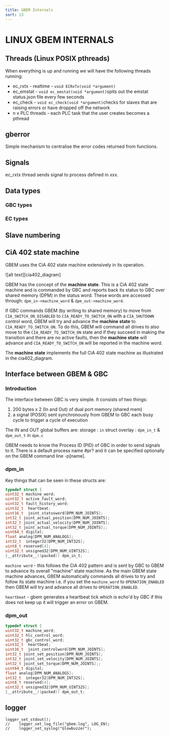 ```yaml
---
title: GBEM Internals
sort: 13
---
```

# LINUX GBEM INTERNALS
## Threads (Linux POSIX pthreads)

When everything is up and running we will have the following threads running:

* ec_rxtx - realtime - `void ECRxTx(void *argument)` 
* ec_emstat - `void ec_emstat(void *argument)`spits out the emstat status.json file every few seconds 
* ec_check - `void ec_check(void *argument)`checks for slaves that are raising errors or have dropped off the network
* n x PLC threads - each PLC task that the user creates becomes a pthread 



## gberror

Simple mechanism to centralise the error codes returned from functions.

## Signals

ec_rxtx thread sends signal to process defined in xxx.

## Data types

### GBC types

### EC types


## Slave numbering

## CiA 402 state machine

GBEM uses the CiA 402 state machine extensively in its operation.

![alt text][cia402_diagram]


GBEM has the concept of the **machine state**. This is a CiA 402 state machine and is commanded by GBC and reports back its status to GBC over shared memory (DPM) in the status word. These words are accessed through:
`dpm_in->machine_word` & `dpm_out->machine_word`.

If GBC commands GBEM (by writing to shared memory) to move from `CIA_SWITCH_ON_DISABLED` to `CIA_READY_TO_SWITCH_ON`
with a `CIA_SHUTDOWN` control word, GBEM will try and advance the **machine state** to `CIA_READY_TO_SWITCH_ON`. To do this, GBEM will command all drives to also move to the `CIA_READY_TO_SWITCH_ON` state and if they succeed in making the transition and there are no active faults, then the **machine state** will advance and `CIA_READY_TO_SWITCH_ON` will be reported in the machine word.

The **machine state** implements the full CiA 402 state machine as illustrated in the cia402_diagram.

## Interface between GBEM & GBC

### Introduction

The interface between GBC is very simple. It consists of two things:

1. 200 bytes x 2 (In and Out) of dual port memory (shared mem)
1. a signal (POSIX) sent synchronously from GBEM to GBC each busy cycle to trigger a cycle of execution

The IN and OUT global buffers are:
storage : `in`
struct overlay : `dpm_in_t` & `dpm_out_t` in `dpm.c`

GBEM needs to know the Process ID (PID) of GBC in order to send signals to it. There is a default process name #pr? and it can be specified optionally on the GBEM command line -p[name].

### dpm_in

Key things that can be seen in these structs are:

```c
typedef struct {
uint32_t machine_word;
uint32_t active_fault_word;
uint32_t fault_history_word;
uint32_t  heartbeat;
uint16_t  joint_statusword[DPM_NUM_JOINTS];
int32_t joint_actual_position[DPM_NUM_JOINTS];
int32_t joint_actual_velocity[DPM_NUM_JOINTS];
int32_t joint_actual_torque[DPM_NUM_JOINTS];;
uint64_t digital;
float analog[DPM_NUM_ANALOGS];
int32_t  integer32[DPM_NUM_INT32S];
uint8_t reserved[4];
uint32_t unsigned32[DPM_NUM_UINT32S];
}__attribute__((packed)) dpm_in_t;
```

`machine word` - this follows the CiA 402 pattern and is sent by GBC to GBEM to advance its overall "machine" state machine. As the main GBEM state machine advances, GBEM automatically commands all drives to try and follow its state machine i.e. if you set the `machine_word` to `OPERATION_ENABLED` then GBEM will try and advance all drives to `OPERATION_ENABLED`.

`heartbeat` - gbem generates a heartbeat tick which is echo'd by GBC if this does not keep up it will trigger an error on GBEM.

### dpm_out

```c
typedef struct {
uint32_t machine_word;
uint32_t hlc_control_word;
uint32_t gbc_control_word;
uint32_t  heartbeat;
uint16_t  joint_controlword[DPM_NUM_JOINTS];
int32_t joint_set_position[DPM_NUM_JOINTS];
int32_t joint_set_velocity[DPM_NUM_JOINTS];
int32_t joint_set_torque[DPM_NUM_JOINTS];;
uint64_t digital;
float analog[DPM_NUM_ANALOGS];
int32_t  integer32[DPM_NUM_INT32S];
uint8_t reserved[4];
uint32_t unsigned32[DPM_NUM_UINT32S];
}__attribute__((packed)) dpm_out_t;
```





## logger

```
logger_set_stdout();
//    logger_set_log_file("gbem.log", LOG_EN);
//    logger_set_syslog("Glowbuzzer");
```






